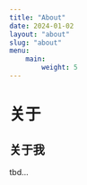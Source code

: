 ```yaml
---
title: "About"
date: 2024-01-02
layout: "about"
slug: "about"
menu:
    main:
        weight: 5
---
```


# 关于

## 关于我

tbd...
